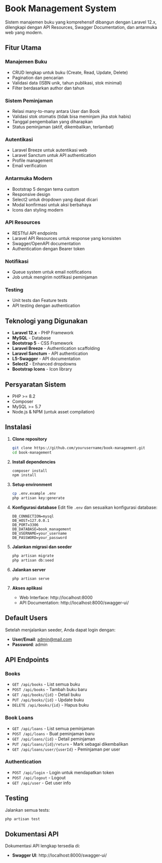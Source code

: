 # Book Management System

Sistem manajemen buku yang komprehensif dibangun dengan Laravel 12.x, dilengkapi dengan API Resources, Swagger Documentation, dan antarmuka web yang modern.

## Fitur Utama

### Manajemen Buku
- CRUD lengkap untuk buku (Create, Read, Update, Delete)
- Pagination dan pencarian
- Validasi data (ISBN unik, tahun publikasi, stok minimal)
- Filter berdasarkan author dan tahun

### Sistem Peminjaman
- Relasi many-to-many antara User dan Book
- Validasi stok otomatis (tidak bisa meminjam jika stok habis)
- Tanggal pengembalian yang diharapkan
- Status peminjaman (aktif, dikembalikan, terlambat)

### Autentikasi
- Laravel Breeze untuk autentikasi web
- Laravel Sanctum untuk API authentication
- Profile management
- Email verification

### Antarmuka Modern
- Bootstrap 5 dengan tema custom
- Responsive design
- Select2 untuk dropdown yang dapat dicari
- Modal konfirmasi untuk aksi berbahaya
- Icons dan styling modern

### API Resources
- RESTful API endpoints
- Laravel API Resources untuk response yang konsisten
- Swagger/OpenAPI documentation
- Authentication dengan Bearer token

### Notifikasi
- Queue system untuk email notifications
- Job untuk mengirim notifikasi peminjaman

### Testing
- Unit tests dan Feature tests
- API testing dengan authentication

## Teknologi yang Digunakan

- **Laravel 12.x** - PHP Framework
- **MySQL** - Database
- **Bootstrap 5** - CSS Framework
- **Laravel Breeze** - Authentication scaffolding
- **Laravel Sanctum** - API authentication
- **L5-Swagger** - API documentation
- **Select2** - Enhanced dropdowns
- **Bootstrap Icons** - Icon library

## Persyaratan Sistem

- PHP >= 8.2
- Composer
- MySQL >= 5.7
- Node.js & NPM (untuk asset compilation)

## Instalasi

1. **Clone repository**
   ```bash
   git clone https://github.com/yourusername/book-management.git
   cd book-management
   ```

2. **Install dependencies**
   ```bash
   composer install
   npm install
   ```

3. **Setup environment**
   ```bash
   cp .env.example .env
   php artisan key:generate
   ```

4. **Konfigurasi database**
   Edit file `.env` dan sesuaikan konfigurasi database:
   ```env
   DB_CONNECTION=mysql
   DB_HOST=127.0.0.1
   DB_PORT=3306
   DB_DATABASE=book_management
   DB_USERNAME=your_username
   DB_PASSWORD=your_password
   ```

5. **Jalankan migrasi dan seeder**
   ```bash
   php artisan migrate
   php artisan db:seed
   ```

6. **Jalankan server**
   ```bash
   php artisan serve
   ```

7. **Akses aplikasi**
   - Web Interface: http://localhost:8000
   - API Documentation: http://localhost:8000/swagger-ui/
## Default Users

Setelah menjalankan seeder, Anda dapat login dengan:

- **User/Email**: admin@mail.com
- **Password**: admin

## API Endpoints

### Books
- `GET /api/books` - List semua buku
- `POST /api/books` - Tambah buku baru
- `GET /api/books/{id}` - Detail buku
- `PUT /api/books/{id}` - Update buku
- `DELETE /api/books/{id}` - Hapus buku

### Book Loans
- `GET /api/loans` - List semua peminjaman
- `POST /api/loans` - Buat peminjaman baru
- `GET /api/loans/{id}` - Detail peminjaman
- `PUT /api/loans/{id}/return` - Mark sebagai dikembalikan
- `GET /api/loans/user/{userId}` - Peminjaman per user

### Authentication
- `POST /api/login` - Login untuk mendapatkan token
- `POST /api/logout` - Logout
- `GET /api/user` - Get user info

## Testing

Jalankan semua tests:
```bash
php artisan test
```

## Dokumentasi API

Dokumentasi API lengkap tersedia di:
- **Swagger UI**: http://localhost:8000/swagger-ui/
